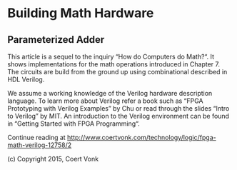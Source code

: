 # Building Math Hardware
## Parameterized Adder

This article is a sequel to the inquiry “How do Computers do Math?“.  It shows implementations for the math operations introduced in Chapter 7.  The circuits are build from the ground up using combinational described in HDL Verilog.

We assume a working knowledge of the Verilog hardware description language.  To learn more about Verilog refer a book such as “FPGA Prototyping with Verilog Examples” by Chu or read through the slides “Intro to Verilog” by MIT.  An introduction to the Verilog environment can be found in “Getting Started with FPGA Programming“.

Continue reading at http://www.coertvonk.com/technology/logic/fpga-math-verilog-12758/2

(c) Copyright 2015, Coert Vonk
